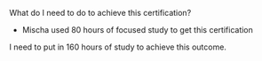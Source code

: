 What do I need to do to achieve this certification?


- Mischa used 80 hours of focused study to get this certification

I need to put in 160 hours of study to achieve this outcome. 

